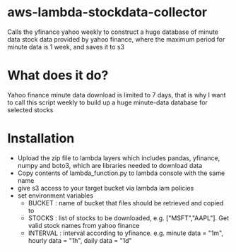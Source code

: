 # aws-lambda-stockdata-collector
Calls the yfinance yahoo weekly to construct a huge database of minute data stock data provided by yahoo finance, where the maximum period for minute data is 1 week, and saves it to s3

# What does it do?

Yahoo finance minute data download is limited to 7 days, that is why I want to call this script weekly to build up a huge minute-data database for selected stocks

# Installation

- Upload the zip file to lambda layers which includes pandas, yfinance, numpy and boto3, which are libraries needed to download data
- Copy contents of lambda_function.py to lambda console with the same name
- give s3 access to your target bucket via lambda iam policies
- set environment variables
  - BUCKET : name of bucket that files should be retrieved and copied to
  - STOCKS : list of stocks to be downloaded, e.g. ["MSFT","AAPL"]. Get valid stock names from yahoo finance
  - INTERVAL : interval according to yfinance. e.g. minute data = "1m", hourly data = "1h", daily data = "1d"
